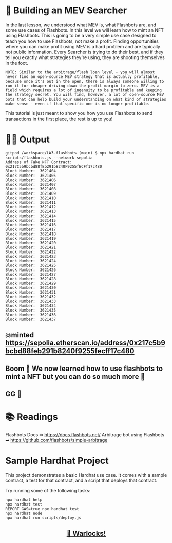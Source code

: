 # 🔎 Building an MEV Searcher

In the last lesson, we understood what MEV is, what Flashbots are, and some use cases of Flashbots. In this level we will learn how to mint an NFT using Flashbots. This is going to be a very simple use case designed to teach you how to use Flashbots, not make a profit. Finding opportunities where you can make profit using MEV is a hard problem and are typically not public information. Every Searcher is trying to do their best, and if they tell you exactly what strategies they're using, they are shooting themselves in the foot.

```shell
NOTE: Similar to the arbitrage/flash loan level - you will almost never find an open-source MEV strategy that is actually profitable, because once it's out in the open, there is always someone willing to run it for cheaper driving down the profit margin to zero. MEV is a field which requires a lot of ingenuity to be profitable and keeping the strategy secret. You will find, however, a lot of open-source MEV bots that can help build your understanding on what kind of strategies make sense - even if that specific one is no longer profitable.
```

This tutorial is just meant to show you how you use Flashbots to send transactions in the first place, the rest is up to you!

# 👨‍💻 Output

```shell
gitpod /workspace/LW3-flashbots (main) $ npx hardhat run scripts/flashbots.js --network sepolia
Address of Fake NFT Contract: 0x217C5b9bcbd88fEb291b8240F9255fECFf17c480
Block Number:  3621404
Block Number:  3621405
Block Number:  3621406
Block Number:  3621407
Block Number:  3621408
Block Number:  3621409
Block Number:  3621410
Block Number:  3621411
Block Number:  3621412
Block Number:  3621413
Block Number:  3621414
Block Number:  3621415
Block Number:  3621416
Block Number:  3621417
Block Number:  3621418
Block Number:  3621419
Block Number:  3621420
Block Number:  3621421
Block Number:  3621422
Block Number:  3621423
Block Number:  3621424
Block Number:  3621425
Block Number:  3621426
Block Number:  3621427
Block Number:  3621428
Block Number:  3621429
Block Number:  3621430
Block Number:  3621431
Block Number:  3621432
Block Number:  3621433
Block Number:  3621434
Block Number:  3621435
Block Number:  3621436
Block Number:  3621437
```
## 💥minted https://sepolia.etherscan.io/address/0x217c5b9bcbd88feb291b8240f9255fecff17c480

## Boom 🤯 We now learned how to use flashbots to mint a NFT but you can do so much more 👀
## GG 🥳

# 📚 Readings

Flashbots Docs ➡ https://docs.flashbots.net/
Arbitrage bot using Flashbots ➡ https://github.com/flashbots/simple-arbitrage

# Sample Hardhat Project

This project demonstrates a basic Hardhat use case. It comes with a sample contract, a test for that contract, and a script that deploys that contract.

Try running some of the following tasks:

```shell
npx hardhat help
npx hardhat test
REPORT_GAS=true npx hardhat test
npx hardhat node
npx hardhat run scripts/deploy.js
```

## <p align="center">[🤖 Warlocks!](http://warlocks.netlify.app)